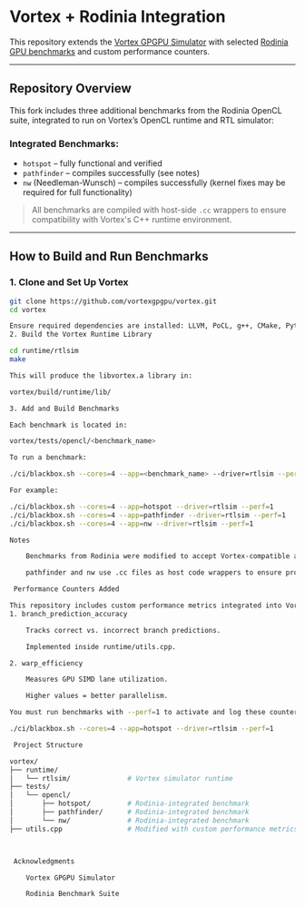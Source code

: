 # Vortex + Rodinia Integration

This repository extends the [Vortex GPGPU Simulator](https://github.com/vortexgpgpu/vortex) with selected [Rodinia GPU benchmarks](https://github.com/yuhc/gpu-rodinia) and custom performance counters.

---

## Repository Overview

This fork includes three additional benchmarks from the Rodinia OpenCL suite, integrated to run on Vortex’s OpenCL runtime and RTL simulator:

### Integrated Benchmarks:

- `hotspot` – fully functional and verified
- `pathfinder` – compiles successfully (see notes)
- `nw` (Needleman-Wunsch) – compiles successfully (kernel fixes may be required for full functionality)

> All benchmarks are compiled with host-side `.cc` wrappers to ensure compatibility with Vortex's C++ runtime environment.

---

## How to Build and Run Benchmarks

### 1. Clone and Set Up Vortex

```bash
git clone https://github.com/vortexgpgpu/vortex.git
cd vortex

Ensure required dependencies are installed: LLVM, PoCL, g++, CMake, Python3.
2. Build the Vortex Runtime Library

cd runtime/rtlsim
make

This will produce the libvortex.a library in:

vortex/build/runtime/lib/

3. Add and Build Benchmarks

Each benchmark is located in:

vortex/tests/opencl/<benchmark_name>

To run a benchmark:

./ci/blackbox.sh --cores=4 --app=<benchmark_name> --driver=rtlsim --perf=1

For example:

./ci/blackbox.sh --cores=4 --app=hotspot --driver=rtlsim --perf=1
./ci/blackbox.sh --cores=4 --app=pathfinder --driver=rtlsim --perf=1
./ci/blackbox.sh --cores=4 --app=nw --driver=rtlsim --perf=1

Notes

    Benchmarks from Rodinia were modified to accept Vortex-compatible arguments and OpenCL setup.

    pathfinder and nw use .cc files as host code wrappers to ensure proper linking with libvortex.a.

 Performance Counters Added

This repository includes custom performance metrics integrated into Vortex:
1. branch_prediction_accuracy

    Tracks correct vs. incorrect branch predictions.

    Implemented inside runtime/utils.cpp.

2. warp_efficiency

    Measures GPU SIMD lane utilization.

    Higher values = better parallelism.

You must run benchmarks with --perf=1 to activate and log these counters:

./ci/blackbox.sh --cores=4 --app=hotspot --driver=rtlsim --perf=1

 Project Structure

vortex/
├── runtime/
│   └── rtlsim/              # Vortex simulator runtime
├── tests/
│   └── opencl/
│       ├── hotspot/         # Rodinia-integrated benchmark
│       ├── pathfinder/      # Rodinia-integrated benchmark
│       └── nw/              # Rodinia-integrated benchmark
├── utils.cpp                # Modified with custom performance metrics



 Acknowledgments

    Vortex GPGPU Simulator

    Rodinia Benchmark Suite
